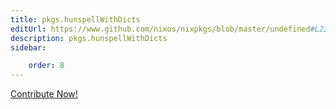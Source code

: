 ```yaml
---
title: pkgs.hunspellWithDicts
editUrl: https://www.github.com/nixos/nixpkgs/blob/master/undefined#L22230C23
description: pkgs.hunspellWithDicts
sidebar:

    order: 8
---
```


<a href="https://www.github.com/nixos/nixpkgs/blob/master/undefined#L22230C23">Contribute Now!</a>



